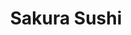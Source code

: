 ---
layout: place
title: "Sakura Sushi"
permalink: /idaho/eagle/sakura-sushi.html
stateAbbr: ID
stateName: Idaho
cityName: Eagle
seo:
  name: "Sakura Sushi"
  type: Restaurant
  links: null
description: "Sakura Sushi serves delicious sushi in Eagle, Idaho. Try fresh Japanese dishes for a great dining experience. "
place_id: ChIJ9SAwKgBVrlQRWMsz47jbH8c
photos:
  - name: >-
      places/ChIJ9SAwKgBVrlQRWMsz47jbH8c/photos/AeeoHcLH_VonPhOxXhNADTxmZ2i6bLb59ggqajvub7nZR3O3y00pKs8Fn043VA7AcsmY8poN7GzfemW6VsJgVeyhPZvmOGRpYwzEOKtemy0aLLWRgMyTschHxFAEPHZLIj1tJsvm136DyrmNRlHj0Ba5VgnmZ4Zb0uzKHZKzixN4EHI1HYe5IxazOBR2KY7No_gjkj5tqY_4f63Bwezsnz8p4NERlW-TU2TJf20E99_EdScd0Zp_-RefsxMN6TWpwDV0MCauqVLYglca93_x9DUY0E7sLk1k4wpRKKIpwRU-FnDwObd8Hg5hx4AxSVM14StDJ8UCg4ZCOWr6GFpUjjBw11tqSDLcRkOluG7K0gW77aPdDs7gjf-3z7hd1z6RQxqhAH_XjXXcDBAUi8DzsXhOiBefqGNYlG7hreLfD0wN2YD8mw
    widthPx: 4032
    heightPx: 3024
    authorAttributions:
      - displayName: Qiman Huang
        uri: https://maps.google.com/maps/contrib/115319815706950346832
        photoUri: >-
          https://lh3.googleusercontent.com/a-/ALV-UjUmtOCIbATTSC8O8_vuTa_qTPvpjdYcfhRRBVn2XnWJ3HISP0I=s100-p-k-no-mo
    flagContentUri: >-
      https://www.google.com/local/imagery/report/?cb_client=maps_api_places.places_api&image_key=!1e10!2sCIHM0ogKEICAgICLmdn5dg&hl=en-US
    googleMapsUri: >-
      https://www.google.com/maps/place//data=!3m4!1e2!3m2!1sCIHM0ogKEICAgICLmdn5dg!2e10!4m2!3m1!1s0x54ae55002a3020f5:0xc71fdbb8e333cb58
  - name: >-
      places/ChIJ9SAwKgBVrlQRWMsz47jbH8c/photos/AeeoHcLxSp8uGq6ad8Jgw6qMexfcW-cebI0i1hDiZff-pt94Bn6uxifh22COWpaCgYD3CyIyK7ZtLARvS9OLTCAjcL_UrB1oozxT5UPqMZ8qlOpAgPU8Iefo8NG6Ft5ZOMr3qKcfbMyix7A3EjGznPc9CCuBFmJIHNjaQaJNV5WogEyH_G6qtwzB7n1NycNwERxxgxvkwfM_2DWlAkPwddCrymv-AeNEGNxnNDbmzRUVnmBeadTaHfioXebobUOq2qNJuZu5HILijf0H5krlh46_0kI7ctyMJr-l4VZCNOY5Xk0lU_keUdMCKv1nob2kRq00HnYdxuLUOVwzQyELaN2eSRV7a9STHp_8PrbQ5pxpEcYdeKuhXljENH714gF9IIHV3AQv0YLqGkFDgVYyT31pSwOkNNSuN4tUb5D2B12qALPyYkl96eCYrC4CtWyXIz40
    widthPx: 4032
    heightPx: 3024
    authorAttributions:
      - displayName: Qiman Huang
        uri: https://maps.google.com/maps/contrib/115319815706950346832
        photoUri: >-
          https://lh3.googleusercontent.com/a-/ALV-UjUmtOCIbATTSC8O8_vuTa_qTPvpjdYcfhRRBVn2XnWJ3HISP0I=s100-p-k-no-mo
    flagContentUri: >-
      https://www.google.com/local/imagery/report/?cb_client=maps_api_places.places_api&image_key=!1e10!2sCIABIhAGbyfQIhLfV2ejuzYAADPF&hl=en-US
    googleMapsUri: >-
      https://www.google.com/maps/place//data=!3m4!1e2!3m2!1sCIABIhAGbyfQIhLfV2ejuzYAADPF!2e10!4m2!3m1!1s0x54ae55002a3020f5:0xc71fdbb8e333cb58
  - name: >-
      places/ChIJ9SAwKgBVrlQRWMsz47jbH8c/photos/AeeoHcJT8R_8dpodxuTn0ZMgKl3ol6Eq7_v259gbyxrDtTPfY_v2dLBXBpMhLnilkqKgDNcVLZbWoPERsARiv-WSbNydazzLXj_tCDJu04inNCFnqP5DQTmVYtb7bogQ4pTjPPd6QXYRGqla3D63jcAtuk9pzUzDCdmkFo8UbTVUQIIgAXEgoePU5Gfm6o9F0Tb70-0Zu2G1hYVEb2Di_CvQ8k05o0NgB1HNPgXezxMPbb38cTl1RTWdNOch3jHoOSc8FtoEoL0HGLg_RrqRtunDqRkdCI8NGL-WckCESPMqu1ML2t2Y1QpTbzkbDuSQx_LPGtSH1O58SMUBtucyv9S_TfuePp7yHKw_SQlQcBmfw0rebgTbWm8ePVacdVueVk7xn94qzqRJvb4CkgxPE3X-Dq4QKSVxy3XTjUTXgDO8PcM1545Wty_iEx8Pn-4fXJf5
    widthPx: 3024
    heightPx: 4032
    authorAttributions:
      - displayName: Qiman Huang
        uri: https://maps.google.com/maps/contrib/115319815706950346832
        photoUri: >-
          https://lh3.googleusercontent.com/a-/ALV-UjUmtOCIbATTSC8O8_vuTa_qTPvpjdYcfhRRBVn2XnWJ3HISP0I=s100-p-k-no-mo
    flagContentUri: >-
      https://www.google.com/local/imagery/report/?cb_client=maps_api_places.places_api&image_key=!1e10!2sCIABIhAGbwPTyQ69NWejuzYAAvzI&hl=en-US
    googleMapsUri: >-
      https://www.google.com/maps/place//data=!3m4!1e2!3m2!1sCIABIhAGbwPTyQ69NWejuzYAAvzI!2e10!4m2!3m1!1s0x54ae55002a3020f5:0xc71fdbb8e333cb58
  - name: >-
      places/ChIJ9SAwKgBVrlQRWMsz47jbH8c/photos/AeeoHcIeIztnAbXrkYSyZ9UQp6Iyq0eoi0DzuUiJpKm1Z9D8PI9-xKPV1FlvWSFzrdhgCfybK0970GHb_ru9H4MNk8ILSkAh_ls0-8hTr0UZ3GZr9GwfSkGx5uAU116ZQofwQXYKFwGCqaZ5phTuRnqUmWdA-RQPROu_1ptv5LvE1eWLeNFIvbFZ3gW62g5q-nuJo0b0dESLT-oEzvCqKdBDJMOUvzoreBJnlZ3VBi9a-FNgtzqLM3P7gIxLlG9vV10-r38f0OYHUHEh6SaFYVTxS_VMTAy5j2-REJw9674ddhLMCIIYG6x4f2VkmSG6o6cQUplr0D0paZPQNfUU0F-1ybJVKs8VIhNK8FI5Hut6qTfuQj7UYgpVlzntqiuD9RDYevXdYiUnC-7uQKDDU200_ZGaE5JREEG1sD1hiLZDgqiOrT0
    widthPx: 1033
    heightPx: 1352
    authorAttributions:
      - displayName: Tucker Barker
        uri: https://maps.google.com/maps/contrib/106558125504974300489
        photoUri: >-
          https://lh3.googleusercontent.com/a-/ALV-UjW2HSFrUKTcalrAekt5RF7Z9vCzJJ1NMtDhcN3aeRtnhDHVJIolGg=s100-p-k-no-mo
    flagContentUri: >-
      https://www.google.com/local/imagery/report/?cb_client=maps_api_places.places_api&image_key=!1e10!2sCIHM0ogKEICAgID31OrKxQE&hl=en-US
    googleMapsUri: >-
      https://www.google.com/maps/place//data=!3m4!1e2!3m2!1sCIHM0ogKEICAgID31OrKxQE!2e10!4m2!3m1!1s0x54ae55002a3020f5:0xc71fdbb8e333cb58
  - name: >-
      places/ChIJ9SAwKgBVrlQRWMsz47jbH8c/photos/AeeoHcIW584W3B2svHhJ2WZXELNp2H2k23OUwU_KgeQpgVmtqVoQhxcaEVNcSZkMWaFbNWjYjcrl5Xcsle1FE54Mm7ZEHjZBZK0HkuJpCaz25huzIJ86f0n3TKF-Wqu8sEi9_Bqcd8-IUvnmhALqdyGVpcl5u0EmEAWGAZAvqsYqQ2IwqcnEPxSUbuCcwYzbUPTwXfu-AcbO2G5uAu35rdHUxi1in07yJzn7Sy_N5mYKCYe8F9GqKKi-rotHf63e_1DfOSeb40fALX-kMqPwxgKTT3PD2pswbDyI9hB1ZqS3SfRawFXzmZvmutAtuxZ4t8sb3TExSUSiWhRKzxXNBFb7UtRdliGBYRoxoDXvLOlullMU4AjBkNKk3hxMS6PAIj3_G9XF4zrJXMI0xDaH466STt7eFccQ7Q9sMHc6pnSfTVo-VnONGYVArrVkvRbYhwKe
    widthPx: 3385
    heightPx: 3024
    authorAttributions:
      - displayName: Qiman Huang
        uri: https://maps.google.com/maps/contrib/115319815706950346832
        photoUri: >-
          https://lh3.googleusercontent.com/a-/ALV-UjUmtOCIbATTSC8O8_vuTa_qTPvpjdYcfhRRBVn2XnWJ3HISP0I=s100-p-k-no-mo
    flagContentUri: >-
      https://www.google.com/local/imagery/report/?cb_client=maps_api_places.places_api&image_key=!1e10!2sCIABIhAGbyw7gyi5Y2ejuzYAAZgp&hl=en-US
    googleMapsUri: >-
      https://www.google.com/maps/place//data=!3m4!1e2!3m2!1sCIABIhAGbyw7gyi5Y2ejuzYAAZgp!2e10!4m2!3m1!1s0x54ae55002a3020f5:0xc71fdbb8e333cb58
  - name: >-
      places/ChIJ9SAwKgBVrlQRWMsz47jbH8c/photos/AeeoHcL_duquN4Uy2fQDLHNeI5LPrqekVFTNyWwGvIzKSEYPJCNaU8e3ucqN524M1qdefT6pBekX_KBkLjgDj_a-TJAlpVUA8YuRG8UzZ1RiAc5cg0NviTbIsyTKjww04HKeaNujpjT9zeFT0vxEXaGnJHLmtuTPf6Q5b3XJnYJAAlhrRQeBZF_AgCQlhMpbgeuRj5yRPQqwDXxjMQtcu7ut4I3_5V9Ckeb0AtUMITxzxElwS-nMHdv0Iq_5PS9tp0A26j03RTfj1kjoO7lmWRSX72TFJQdgRzhO1j21sFjKSWysAy6-_Otv-VjnBXzWygcO2Bda3Ne1Qv4JhWHw6nIbAZV1Q0uHh84FQoeoYAyUkUqnvOrB4VcD76ooT4LJavEgCqvdqypXqlsTjDolDJsx56hPQwyRuaZadzIAudM-0gLGBA
    widthPx: 4032
    heightPx: 3024
    authorAttributions:
      - displayName: Qiman Huang
        uri: https://maps.google.com/maps/contrib/115319815706950346832
        photoUri: >-
          https://lh3.googleusercontent.com/a-/ALV-UjUmtOCIbATTSC8O8_vuTa_qTPvpjdYcfhRRBVn2XnWJ3HISP0I=s100-p-k-no-mo
    flagContentUri: >-
      https://www.google.com/local/imagery/report/?cb_client=maps_api_places.places_api&image_key=!1e10!2sCIHM0ogKEICAgICr49WRBA&hl=en-US
    googleMapsUri: >-
      https://www.google.com/maps/place//data=!3m4!1e2!3m2!1sCIHM0ogKEICAgICr49WRBA!2e10!4m2!3m1!1s0x54ae55002a3020f5:0xc71fdbb8e333cb58
  - name: >-
      places/ChIJ9SAwKgBVrlQRWMsz47jbH8c/photos/AeeoHcLZ83J4GG5JURUEps13Wsc8tSik7O7ZV-CPduhINL3CYEXl1vs7t6JPu1n49BPbmLJA0fb_CFsanylAmdrl13Ik0q3seMNBlToCorzwfSotMWh14tlG9GPM16KpiAkrOBnq3sm36FUzDdy7Zbk_FZZMRf4W5FKY369s4JuJ30bAf-EVO9hbtzHTRoLCkjVXU6y0UHW-FIW3KylR7MpFJu7UlRhrZH9q84jB-sxb2RUupc5seiLqsTLl064Al1Vg3i6gytqOEMoCSzLAjZEyUDIQxu5DBt6707cfiws34JZa24ARnWmvcLXwoJUfOa6t-_wN01XKWmZWijOWY1NvbtrQZSzx-CwgOLgvoRX1-aIfW5Hk6n_fg2tGEOmCLCROKj-FkXMZMPot2sJQJpiNwzUf-vkP1CGDVEBgmv1mSCPA42kWvZFxw9Z7QEQdLw
    widthPx: 2845
    heightPx: 3804
    authorAttributions:
      - displayName: Qiman Huang
        uri: https://maps.google.com/maps/contrib/115319815706950346832
        photoUri: >-
          https://lh3.googleusercontent.com/a-/ALV-UjUmtOCIbATTSC8O8_vuTa_qTPvpjdYcfhRRBVn2XnWJ3HISP0I=s100-p-k-no-mo
    flagContentUri: >-
      https://www.google.com/local/imagery/report/?cb_client=maps_api_places.places_api&image_key=!1e10!2sCIABIhAGbyw7gyi5Y2ejuzUAClNL&hl=en-US
    googleMapsUri: >-
      https://www.google.com/maps/place//data=!3m4!1e2!3m2!1sCIABIhAGbyw7gyi5Y2ejuzUAClNL!2e10!4m2!3m1!1s0x54ae55002a3020f5:0xc71fdbb8e333cb58
  - name: >-
      places/ChIJ9SAwKgBVrlQRWMsz47jbH8c/photos/AeeoHcLzwS1QcT2uu_zhkDbExlohLryDXfAxVwdfoW9xecs1UePqb4dUxr6qZ6W6YWsD9Pvv4_aCK9_fnSy5IFxXpMAnpbtlEutTclD3pplYo_HJHOmAEpbrHXSg-tN5H_Xo283CjtQBl3MqCdcPqr6RqbTzRok58AdmWoDTNt9uXUsr3UBN2B31wZ_ry1eitCPHNWEN4RiuMXhsllrruo2dI_Yai_dmx01yRBouTRyXKBXKxUvc9cPu_y3PWdZzMdEwy8LugBNCKK2w7AcPEeXhp6rABeFLKWwk1bUHeuPCkxq0KEKObaQIGqd3IoPzZXC7rRsm7Tms282jUUT329VrSBqruuK8tdUQWenZS_QvoYSJVpGYEKJ1OaiS7DG3IALHVTsbfTocrevkw-PE1VunPNodr_DhiN4IUlLST42boBZ12g
    widthPx: 4032
    heightPx: 3024
    authorAttributions:
      - displayName: Qiman Huang
        uri: https://maps.google.com/maps/contrib/115319815706950346832
        photoUri: >-
          https://lh3.googleusercontent.com/a-/ALV-UjUmtOCIbATTSC8O8_vuTa_qTPvpjdYcfhRRBVn2XnWJ3HISP0I=s100-p-k-no-mo
    flagContentUri: >-
      https://www.google.com/local/imagery/report/?cb_client=maps_api_places.places_api&image_key=!1e10!2sCIHM0ogKEICAgICr49XbFQ&hl=en-US
    googleMapsUri: >-
      https://www.google.com/maps/place//data=!3m4!1e2!3m2!1sCIHM0ogKEICAgICr49XbFQ!2e10!4m2!3m1!1s0x54ae55002a3020f5:0xc71fdbb8e333cb58
  - name: >-
      places/ChIJ9SAwKgBVrlQRWMsz47jbH8c/photos/AeeoHcJla1R6_kWCSqLNGR0_VPnZs7Vs73mj1vjT2mWqkHK7vb8SNZdQfBcUeUFjmllX01DLi-Lt2X9m3AhqeZYadSAyQTaZvNVS-UZZvcAU8dMOcZl9yCy2cWuTVW4c7eTKACY_xi6V-7VTt-1dr1EykferviuHxXoSJpfOOp5AD89fyneXsGPmyT2BUKqv43CLYzRrapg3gUIEOVWcxcWZMbJL5zIVO5aezLeDZj2VzyHVNDempoi_ZqW_EfR6Snce90cf1mm6ZAhKmDD7pe_RnS-twfp5TzDvIDjQRW_WGKtV8EMyrbhvUz_RNcsgTKfttlEmohHz588CrgQCOFeskS6pwvxguU1QVfk2kCvtC5KfhVqc9r7U2Kkak9UHwzFOmERMijNNQvnZNMVzukEEuVYE12GCJ1weOnfUSyZNsu-jb78q
    widthPx: 4032
    heightPx: 3024
    authorAttributions:
      - displayName: Qiman Huang
        uri: https://maps.google.com/maps/contrib/115319815706950346832
        photoUri: >-
          https://lh3.googleusercontent.com/a-/ALV-UjUmtOCIbATTSC8O8_vuTa_qTPvpjdYcfhRRBVn2XnWJ3HISP0I=s100-p-k-no-mo
    flagContentUri: >-
      https://www.google.com/local/imagery/report/?cb_client=maps_api_places.places_api&image_key=!1e10!2sCIHM0ogKEICAgICr49XbmQE&hl=en-US
    googleMapsUri: >-
      https://www.google.com/maps/place//data=!3m4!1e2!3m2!1sCIHM0ogKEICAgICr49XbmQE!2e10!4m2!3m1!1s0x54ae55002a3020f5:0xc71fdbb8e333cb58
  - name: >-
      places/ChIJ9SAwKgBVrlQRWMsz47jbH8c/photos/AeeoHcKrJMDmQv5ELBBsohWID08tTThWRSAn1F6cXCrxWyxqH9gWEGavqbCc67OZZR6xalZY4PGpKzDO9XJUgBgfbR9O9TZAWSzKJ2b3CXbNiy_S6_Zh_h5-Mrg176QPDudRNB1zRuh6kbErGNEMtv4EEPcXpVIcnI2dypwJXps1AXyia0tUS53N_6gRi1DWSeejQmOk0n8WSo7yaHBmWBTG44zOnLJspFw-J4XO_UmPA-v_h1IiPg6ZQTAEOc131NICOdeDNMtY5oVzqkak8L5dwmF4vVh-iizUICA0WAuEvb5TN9ZmatVfcdOaxca9jX87hxNAixF0WLUcNYdQEUVnqbE1cQTyukMQ5ZEpb1O7Ev2J78KDLCE9VOHFtH_joVFo_4G3uMWuVmAz3J8sBIpJXChl1t-lqEzg6uHulqFge6s
    widthPx: 4032
    heightPx: 3024
    authorAttributions:
      - displayName: Qiman Huang
        uri: https://maps.google.com/maps/contrib/115319815706950346832
        photoUri: >-
          https://lh3.googleusercontent.com/a-/ALV-UjUmtOCIbATTSC8O8_vuTa_qTPvpjdYcfhRRBVn2XnWJ3HISP0I=s100-p-k-no-mo
    flagContentUri: >-
      https://www.google.com/local/imagery/report/?cb_client=maps_api_places.places_api&image_key=!1e10!2sCIHM0ogKEICAgICr49WRYA&hl=en-US
    googleMapsUri: >-
      https://www.google.com/maps/place//data=!3m4!1e2!3m2!1sCIHM0ogKEICAgICr49WRYA!2e10!4m2!3m1!1s0x54ae55002a3020f5:0xc71fdbb8e333cb58
address: 3210 E Chinden Blvd, Eagle, ID 83616, USA
street: 3210 E Chinden Blvd
city: Eagle
state: ID
zip: '83616'
country: USA
neighborhood: null
latitude: '43.663418'
longitude: '-116.352066'
accessibility_options:
  wheelchairAccessibleParking: true
  wheelchairAccessibleEntrance: true
  wheelchairAccessibleSeating: true
business_status: OPERATIONAL
name: Sakura Sushi
google_maps_links:
  directionsUri: >-
    https://www.google.com/maps/dir//''/data=!4m7!4m6!1m1!4e2!1m2!1m1!1s0x54ae55002a3020f5:0xc71fdbb8e333cb58!3e0
  placeUri: https://maps.google.com/?cid=14348428524957977432
  writeAReviewUri: >-
    https://www.google.com/maps/place//data=!4m3!3m2!1s0x54ae55002a3020f5:0xc71fdbb8e333cb58!12e1
  reviewsUri: >-
    https://www.google.com/maps/place//data=!4m4!3m3!1s0x54ae55002a3020f5:0xc71fdbb8e333cb58!9m1!1b1
  photosUri: >-
    https://www.google.com/maps/place//data=!4m3!3m2!1s0x54ae55002a3020f5:0xc71fdbb8e333cb58!10e5
primary_type: Japanese Restaurant
opening_hours:
  regular: null
  current: null
secondary_opening_hours:
  regular:
    weekdayDescriptions: null
    type: null
  current:
    weekdayDescriptions: null
    type: null
phone: null
price_level: null
price_range: null
rating: null
rating_count: 0
website: null
reviews: null
parking_options: null
payment_options: null
allow_dogs: null
curbside_pickup: null
delivery: null
dine_in: null
good_for_children: null
good_for_groups: null
good_for_sports: null
live_music: null
menu_for_children: null
outdoor_seating: null
reservable: null
restroom: null
serves_beer: null
serves_breakfast: null
serves_brunch: null
serves_cocktails: null
serves_coffee: null
serves_dinner: null
serves_dessert: null
serves_lunch: null
serves_vegetarian_food: null
serves_wine: null
takeout: null
summary: null

---